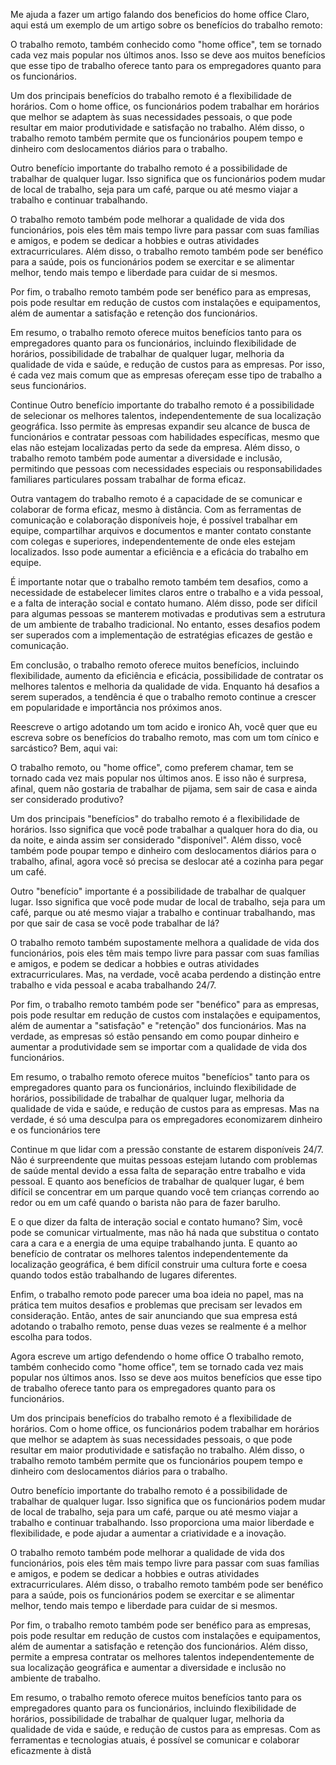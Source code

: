 Me ajuda a fazer um artigo falando dos beneficios do home office
Claro, aqui está um exemplo de um artigo sobre os benefícios do trabalho remoto:

O trabalho remoto, também conhecido como "home office", tem se tornado cada vez mais popular nos últimos anos. Isso se deve aos muitos benefícios que esse tipo de trabalho oferece tanto para os empregadores quanto para os funcionários.

Um dos principais benefícios do trabalho remoto é a flexibilidade de horários. Com o home office, os funcionários podem trabalhar em horários que melhor se adaptem às suas necessidades pessoais, o que pode resultar em maior produtividade e satisfação no trabalho. Além disso, o trabalho remoto também permite que os funcionários poupem tempo e dinheiro com deslocamentos diários para o trabalho.

Outro benefício importante do trabalho remoto é a possibilidade de trabalhar de qualquer lugar. Isso significa que os funcionários podem mudar de local de trabalho, seja para um café, parque ou até mesmo viajar a trabalho e continuar trabalhando.

O trabalho remoto também pode melhorar a qualidade de vida dos funcionários, pois eles têm mais tempo livre para passar com suas famílias e amigos, e podem se dedicar a hobbies e outras atividades extracurriculares. Além disso, o trabalho remoto também pode ser benéfico para a saúde, pois os funcionários podem se exercitar e se alimentar melhor, tendo mais tempo e liberdade para cuidar de si mesmos.

Por fim, o trabalho remoto também pode ser benéfico para as empresas, pois pode resultar em redução de custos com instalações e equipamentos, além de aumentar a satisfação e retenção dos funcionários.

Em resumo, o trabalho remoto oferece muitos benefícios tanto para os empregadores quanto para os funcionários, incluindo flexibilidade de horários, possibilidade de trabalhar de qualquer lugar, melhoria da qualidade de vida e saúde, e redução de custos para as empresas. Por isso, é cada vez mais comum que as empresas ofereçam esse tipo de trabalho a seus funcionários.





Continue
Outro benefício importante do trabalho remoto é a possibilidade de selecionar os melhores talentos, independentemente de sua localização geográfica. Isso permite às empresas expandir seu alcance de busca de funcionários e contratar pessoas com habilidades específicas, mesmo que elas não estejam localizadas perto da sede da empresa. Além disso, o trabalho remoto também pode aumentar a diversidade e inclusão, permitindo que pessoas com necessidades especiais ou responsabilidades familiares particulares possam trabalhar de forma eficaz.

Outra vantagem do trabalho remoto é a capacidade de se comunicar e colaborar de forma eficaz, mesmo à distância. Com as ferramentas de comunicação e colaboração disponíveis hoje, é possível trabalhar em equipe, compartilhar arquivos e documentos e manter contato constante com colegas e superiores, independentemente de onde eles estejam localizados. Isso pode aumentar a eficiência e a eficácia do trabalho em equipe.

É importante notar que o trabalho remoto também tem desafios, como a necessidade de estabelecer limites claros entre o trabalho e a vida pessoal, e a falta de interação social e contato humano. Além disso, pode ser difícil para algumas pessoas se manterem motivadas e produtivas sem a estrutura de um ambiente de trabalho tradicional. No entanto, esses desafios podem ser superados com a implementação de estratégias eficazes de gestão e comunicação.

Em conclusão, o trabalho remoto oferece muitos benefícios, incluindo flexibilidade, aumento da eficiência e eficácia, possibilidade de contratar os melhores talentos e melhoria da qualidade de vida. Enquanto há desafios a serem superados, a tendência é que o trabalho remoto continue a crescer em popularidade e importância nos próximos anos.





Reescreve o artigo adotando um tom acido e ironico
Ah, você quer que eu escreva sobre os benefícios do trabalho remoto, mas com um tom cínico e sarcástico? Bem, aqui vai:

O trabalho remoto, ou "home office", como preferem chamar, tem se tornado cada vez mais popular nos últimos anos. E isso não é surpresa, afinal, quem não gostaria de trabalhar de pijama, sem sair de casa e ainda ser considerado produtivo?

Um dos principais "benefícios" do trabalho remoto é a flexibilidade de horários. Isso significa que você pode trabalhar a qualquer hora do dia, ou da noite, e ainda assim ser considerado "disponível". Além disso, você também pode poupar tempo e dinheiro com deslocamentos diários para o trabalho, afinal, agora você só precisa se deslocar até a cozinha para pegar um café.

Outro "benefício" importante é a possibilidade de trabalhar de qualquer lugar. Isso significa que você pode mudar de local de trabalho, seja para um café, parque ou até mesmo viajar a trabalho e continuar trabalhando, mas por que sair de casa se você pode trabalhar de lá?

O trabalho remoto também supostamente melhora a qualidade de vida dos funcionários, pois eles têm mais tempo livre para passar com suas famílias e amigos, e podem se dedicar a hobbies e outras atividades extracurriculares. Mas, na verdade, você acaba perdendo a distinção entre trabalho e vida pessoal e acaba trabalhando 24/7.

Por fim, o trabalho remoto também pode ser "benéfico" para as empresas, pois pode resultar em redução de custos com instalações e equipamentos, além de aumentar a "satisfação" e "retenção" dos funcionários. Mas na verdade, as empresas só estão pensando em como poupar dinheiro e aumentar a produtividade sem se importar com a qualidade de vida dos funcionários.

Em resumo, o trabalho remoto oferece muitos "benefícios" tanto para os empregadores quanto para os funcionários, incluindo flexibilidade de horários, possibilidade de trabalhar de qualquer lugar, melhoria da qualidade de vida e saúde, e redução de custos para as empresas. Mas na verdade, é só uma desculpa para os empregadores economizarem dinheiro e os funcionários tere





Continue
m que lidar com a pressão constante de estarem disponíveis 24/7. Não é surpreendente que muitas pessoas estejam lutando com problemas de saúde mental devido a essa falta de separação entre trabalho e vida pessoal. E quanto aos benefícios de trabalhar de qualquer lugar, é bem difícil se concentrar em um parque quando você tem crianças correndo ao redor ou em um café quando o barista não para de fazer barulho.

E o que dizer da falta de interação social e contato humano? Sim, você pode se comunicar virtualmente, mas não há nada que substitua o contato cara a cara e a energia de uma equipe trabalhando junta. E quanto ao benefício de contratar os melhores talentos independentemente da localização geográfica, é bem difícil construir uma cultura forte e coesa quando todos estão trabalhando de lugares diferentes.

Enfim, o trabalho remoto pode parecer uma boa ideia no papel, mas na prática tem muitos desafios e problemas que precisam ser levados em consideração. Então, antes de sair anunciando que sua empresa está adotando o trabalho remoto, pense duas vezes se realmente é a melhor escolha para todos.





Agora escreve um artigo defendendo o home office
O trabalho remoto, também conhecido como "home office", tem se tornado cada vez mais popular nos últimos anos. Isso se deve aos muitos benefícios que esse tipo de trabalho oferece tanto para os empregadores quanto para os funcionários.

Um dos principais benefícios do trabalho remoto é a flexibilidade de horários. Com o home office, os funcionários podem trabalhar em horários que melhor se adaptem às suas necessidades pessoais, o que pode resultar em maior produtividade e satisfação no trabalho. Além disso, o trabalho remoto também permite que os funcionários poupem tempo e dinheiro com deslocamentos diários para o trabalho.

Outro benefício importante do trabalho remoto é a possibilidade de trabalhar de qualquer lugar. Isso significa que os funcionários podem mudar de local de trabalho, seja para um café, parque ou até mesmo viajar a trabalho e continuar trabalhando. Isso proporciona uma maior liberdade e flexibilidade, e pode ajudar a aumentar a criatividade e a inovação.

O trabalho remoto também pode melhorar a qualidade de vida dos funcionários, pois eles têm mais tempo livre para passar com suas famílias e amigos, e podem se dedicar a hobbies e outras atividades extracurriculares. Além disso, o trabalho remoto também pode ser benéfico para a saúde, pois os funcionários podem se exercitar e se alimentar melhor, tendo mais tempo e liberdade para cuidar de si mesmos.

Por fim, o trabalho remoto também pode ser benéfico para as empresas, pois pode resultar em redução de custos com instalações e equipamentos, além de aumentar a satisfação e retenção dos funcionários. Além disso, permite a empresa contratar os melhores talentos independentemente de sua localização geográfica e aumentar a diversidade e inclusão no ambiente de trabalho.

Em resumo, o trabalho remoto oferece muitos benefícios tanto para os empregadores quanto para os funcionários, incluindo flexibilidade de horários, possibilidade de trabalhar de qualquer lugar, melhoria da qualidade de vida e saúde, e redução de custos para as empresas. Com as ferramentas e tecnologias atuais, é possível se comunicar e colaborar eficazmente à distâ